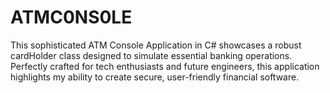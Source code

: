 # ATMC0NS0LE
This sophisticated ATM Console Application in C# showcases a robust cardHolder class designed to simulate essential banking operations. Perfectly crafted for tech enthusiasts and future engineers, this application highlights my ability to create secure, user-friendly financial software.
